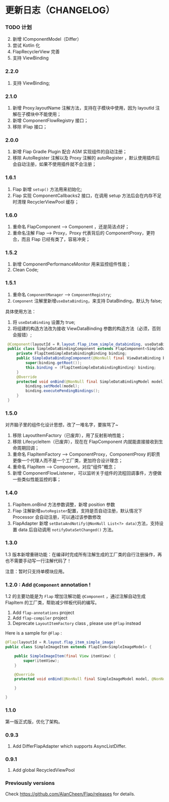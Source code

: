 # 更新日志（CHANGELOG）

### TODO 计划

2. 新增 IComponentModel（Differ）
1. 尝试 Kotlin 化
3. FlapRecyclerView 完善
6. 支持 ViewBinding

### 2.2.0
1. 支持 ViewBinding;

### 2.1.0

1. 新增 Proxy.layoutName 注解方法，支持在子模块中使用，因为 layoutId 注解在子模块中不能使用；
2. 新增 ComponentFlowRegistry 接口；
3. 移除 IFlap 接口；


### 2.0.0

1. 新增 Flap Gradle Plugin 配合 ASM 实现组件的自动注册；
2. 移除 AutoRegister 注解以及 Proxy 注解的 autoRegister ，默认使用插件后会自动注册，如果不使用插件就不会注册；

### 1.6.1

1. Flap 新增 `setup()` 方法用来初始化;
2. Flap 实现 ComponentCallbacks2 接口，在调用 setup 方法后会在内存不足时清理 RecyclerViewPool 缓存；


### 1.6.0

1. 重命名 FlapComponent --> Component ，还是简洁点好；
2. 重命名注解 Flap --> Proxy，Proxy 代表背后的 ComponentProxy，更符合，而且 Flap 已经有类了，容易冲突；


### 1.5.2

1. 新增 ComponentPerformanceMonitor 用来监控组件性能；
2. Clean Code;

### 1.5.1

1. 重命名 `ComponentManager` --> `ComponentRegistry`;
2. `Component` 注解里新增`useDataBinding`，来支持 DataBinding，默认为 false; 

具体使用方法：

1. 将 `useDataBinding` 设置为 true;
2. 将组建的构造方法改为接收 ViewDataBinding 参数的构造方法（必须，否则会报错）;

```java
 @Component(layoutId = R.layout.flap_item_simple_databinding, useDataBinding = true)
 public class SimpleDataBindingComponent extends FlapComponent<SimpleDataBindingModel> {
     private FlapItemSimpleDatabindingBinding binding;
     public SimpleDataBindingComponent(@NonNull final ViewDataBinding binding) {
         super(binding.getRoot());
         this.binding = (FlapItemSimpleDatabindingBinding) binding;
     }
     @Override
     protected void onBind(@NonNull final SimpleDataBindingModel model) {
         binding.setModel(model);
         binding.executePendingBindings();
     }
 }
```

### 1.5.0
对齐脑子里的组件化设计思想，改了一堆名字，要挨骂了~

1. 移除 LayoutItemFactory（已废弃），用了反射影响性能；
2. 移除 LifecycleItem（已废弃），现在在 FlapComponent 内就能直接接收到生命周期回调；
3. 重命名 FlapItemFactory --> ComponentProxy，ComponentProxy 的职责更像一个代理人而不是一个工厂类，更加符合设计理念；
4. 重命名 FlapItem --> Component，对应"组件"概念；
5. 新增 ComponentFlowListener，可以监听关于组件的流程回调事件，方便做一些类似性能监控的事；

### 1.4.0

1. FlapItem.onBind 方法参数调整，新增 position 参数
2. Flap 注解新增`autoRegister`配置，支持是否自动注册，默认情况下 Processor 会自动注册，可以通过该参数修改
3. FlapAdapter 新增 `setDataAndNotify(@NonNull List<?> data)`方法，支持设置 data 后自动调用 `notifyDataSetChanged()` 方法。

### 1.3.0

1.3 版本新增重磅功能：在编译时完成所有注解生成的工厂类的自行注册操作，再也不需要手动写一行注解代码了！

注意：暂时只支持单模块应用。

### 1.2.0 : Add `@Component` annotation !

1.2 的主要功能是为 `Flap` 增加注解功能 `@Component` ，通过注解自动生成 FlapItem 的工厂类，帮助减少样板代码的编写。

1. Add `flap-annotations` project
2. Add `flap-compiler` project
3. Deprecate `LayoutItemFactory` class , please use `@Flap` instead

Here is a sample for `@Flap` :

```java
@Flap(layoutId = R.layout.flap_item_simple_image)
public class SimpleImageItem extends FlapItem<SimpleImageModel> {

    public SimpleImageItem(final View itemView) {
        super(itemView);
    }

    @Override
    protected void onBind(@NonNull final SimpleImageModel model, @NonNull final FlapAdapter adapter, @NonNull final List<Object> payloads) {

    }

}
```

### 1.1.0

第一版正式版，优化了架构。

### 0.9.3

1. Add DifferFlapAdapter which supports AsyncListDiffer.


### 0.9.1

1. Add global RecycledViewPool


### Previously versions

Check https://github.com/AlanCheen/Flap/releases for details.